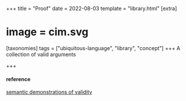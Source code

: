 +++
title = "Proof"
date = 2022-08-03
template = "library.html"
[extra]
#  image = cim.svg
[taxonomies]
   tags = ["ubiquitous-language", "library", "concept"]
+++
A collection of valid arguments

+++
#### reference
[semantic demonstrations of validity](https://milnepublishing.geneseo.edu/concise-introduction-to-logic/chapter/4-proofs/)